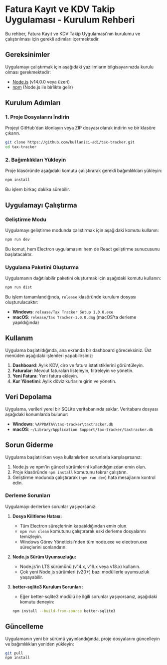 # Fatura Kayıt ve KDV Takip Uygulaması - Kurulum Rehberi

Bu rehber, Fatura Kayıt ve KDV Takip Uygulaması'nın kurulumu ve çalıştırılması için gerekli adımları içermektedir.

## Gereksinimler

Uygulamayı çalıştırmak için aşağıdaki yazılımların bilgisayarınızda kurulu olması gerekmektedir:

- [Node.js](https://nodejs.org/) (v14.0.0 veya üzeri)
- [npm](https://www.npmjs.com/) (Node.js ile birlikte gelir)

## Kurulum Adımları

### 1. Proje Dosyalarını İndirin

Projeyi GitHub'dan klonlayın veya ZIP dosyası olarak indirin ve bir klasöre çıkarın.

```bash
git clone https://github.com/kullanici-adi/tax-tracker.git
cd tax-tracker
```

### 2. Bağımlılıkları Yükleyin

Proje klasöründe aşağıdaki komutu çalıştırarak gerekli bağımlılıkları yükleyin:

```bash
npm install
```

Bu işlem birkaç dakika sürebilir.

## Uygulamayı Çalıştırma

### Geliştirme Modu

Uygulamayı geliştirme modunda çalıştırmak için aşağıdaki komutu kullanın:

```bash
npm run dev
```

Bu komut, hem Electron uygulamasını hem de React geliştirme sunucusunu başlatacaktır.

### Uygulama Paketini Oluşturma

Uygulamanın dağıtılabilir paketini oluşturmak için aşağıdaki komutu kullanın:

```bash
npm run dist
```

Bu işlem tamamlandığında, `release` klasöründe kurulum dosyası oluşturulacaktır:

- **Windows**: `release/Tax Tracker Setup 1.0.0.exe`
- **macOS**: `release/Tax Tracker-1.0.0.dmg` (macOS'ta derleme yapıldığında)

## Kullanım

Uygulama başlatıldığında, ana ekranda bir dashboard göreceksiniz. Üst menüden aşağıdaki işlemleri yapabilirsiniz:

1. **Dashboard**: Aylık KDV, ciro ve fatura istatistiklerini görüntüleyin.
2. **Faturalar**: Mevcut faturaları listeleyin, filtreleyin ve yönetin.
3. **Yeni Fatura**: Yeni fatura ekleyin.
4. **Kur Yönetimi**: Aylık döviz kurlarını girin ve yönetin.

## Veri Depolama

Uygulama, verileri yerel bir SQLite veritabanında saklar. Veritabanı dosyası aşağıdaki konumlarda bulunur:

- **Windows**: `%APPDATA%\tax-tracker\taxtracker.db`
- **macOS**: `~/Library/Application Support/tax-tracker/taxtracker.db`

## Sorun Giderme

Uygulama başlatılırken veya kullanılırken sorunlarla karşılaşırsanız:

1. Node.js ve npm'in güncel sürümlerini kullandığınızdan emin olun.
2. Proje klasöründe `npm install` komutunu tekrar çalıştırın.
3. Geliştirme modunda çalıştırarak (`npm run dev`) hata mesajlarını kontrol edin.

### Derleme Sorunları

Uygulamayı derlerken sorunlar yaşıyorsanız:

1. **Dosya Kilitleme Hatası:**
   - Tüm Electron süreçlerinin kapatıldığından emin olun.
   - `npm run clean` komutunu çalıştırarak eski derleme dosyalarını temizleyin.
   - Windows Görev Yöneticisi'nden tüm node.exe ve electron.exe süreçlerini sonlandırın.

2. **Node.js Sürüm Uyumsuzluğu:**
   - Node.js'in LTS sürümünü (v14.x, v16.x veya v18.x) kullanın.
   - Çok yeni Node.js sürümleri (v20+) bazı modüllerle uyumsuzluk yaşayabilir.

3. **better-sqlite3 Kurulum Sorunları:**
   - Eğer better-sqlite3 modülü ile ilgili sorunlar yaşıyorsanız, aşağıdaki komutu deneyin:
   ```bash
   npm install --build-from-source better-sqlite3
   ```

## Güncelleme

Uygulamanın yeni bir sürümü yayınlandığında, proje dosyalarını güncelleyin ve bağımlılıkları yeniden yükleyin:

```bash
git pull
npm install
``` 